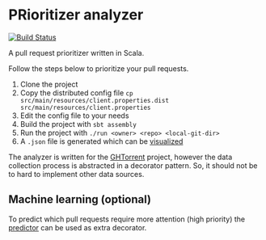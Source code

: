 PRioritizer analyzer
====================

[![Build Status](https://travis-ci.org/PRioritizer/PRioritizer-analyzer.svg)](https://travis-ci.org/PRioritizer/PRioritizer-analyzer)

A pull request prioritizer written in Scala.

Follow the steps below to prioritize your pull requests.

1. Clone the project
2. Copy the distributed config file `cp src/main/resources/client.properties.dist src/main/resources/client.properties`
3. Edit the config file to your needs
4. Build the project with `sbt assembly`
5. Run the project with `./run <owner> <repo> <local-git-dir>`
6. A `.json` file is generated which can be [visualized](https://github.com/PRioritizer/PRioritizer-visualizer)

The analyzer is written for the [GHTorrent](http://ghtorrent.org/) project, however the data collection process is abstracted in a decorator pattern. So, it should not be to hard to implement other data sources.

Machine learning (optional)
---------------------------
To predict which pull requests require more attention (high priority) the [predictor](https://github.com/PRioritizer/PRioritizer-predictor) can be used as extra decorator.
